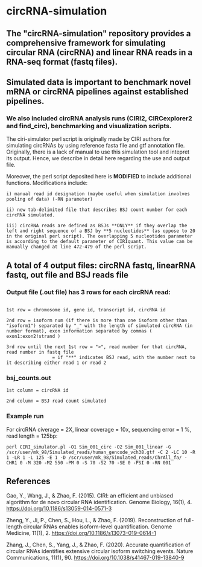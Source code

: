 # circRNA-simulation
## The "circRNA-simulation" repository provides a comprehensive framework for simulating circular RNA (circRNA) and linear RNA reads in a RNA-seq format (fastq files). 
## Simulated data is important to benchmark novel mRNA or circRNA pipelines against established pipelines.

### We also included **circRNA analysis runs (CIRI2, CIRCexplorer2 and find_circ)**, **benchmarking** and **visualization** scripts.

The ciri-simulator perl script is originally made by CIRI authors for simulating circRNAs by using reference fasta file and gtf annotation file. Originally, there is a lack of manual to use this simulation tool and intepret its output. Hence, we describe in detail here regarding the use and output file.


Moreover, the perl script deposited here is **MODIFIED** to include additional functions. Modifications include:
```
i) manual read id designation (maybe useful when simulation involves pooling of data) (-RN parameter)

ii) new tab-delimited file that describes BSJ count number for each circRNA simulated.

iii) circRNA reads are defined as BSJs **ONLY** if they overlap the left and right sequence of a BSJ by **5 nucleotides** (as oppose to 20 in the original perl script). The overlapping 5 nucleotides parameter is according to the default parameter of CIRIquant. This value can be manually changed at line 472-479 of the perl script.
```

## A total of 4 output files: circRNA fastq, linearRNA fastq, out file and BSJ reads file

### Output file (**.out file**) has 3 rows for each circRNA read:
```

1st row = chromosome id, gene id, transcript id, circRNA id

2nd row = isoform num (if there is more than one isoform other than "isoform1") separated by "_" with the length of simulated circRNA (in number format), exon information separated by commas ( exon1:exon2!strand ) 

3rd row until the next 1st row = ">", read number for that circRNA, read number in fastq file
                 = if "**" indicates BSJ read, with the number next to it describing either read 1 or read 2

```

### bsj_counts.out
```
1st column = circRNA id

2nd column = BSJ read count simulated

```

### Example run

For circRNA civerage = 2X, linear coverage = 10x, sequencing error = 1 %, read length = 125bp:

```
perl CIRI_simulator.pl -O1 Sim_001_circ -O2 Sim_001_linear -G /scr/user/mk_98/Simulated_reads/human_gencode_vch38.gtf -C 2 -LC 10 -R 1 -LR 1 -L 125 -E 1 -D /scr/user/mk_98/Simulated_reads/ChrAll_fa/ -CHR1 0 -M 320 -M2 550 -PM 0 -S 70 -S2 70 -SE 0 -PSI 0 -RN 001

```


## References

Gao, Y., Wang, J., & Zhao, F. (2015). CIRI: an efficient and unbiased algorithm for de novo circular RNA identification. Genome Biology, 16(1), 4. https://doi.org/10.1186/s13059-014-0571-3 

Zheng, Y., Ji, P., Chen, S., Hou, L., & Zhao, F. (2019). Reconstruction of full-length circular RNAs enables isoform-level quantification. Genome Medicine, 11(1), 2. https://doi.org/10.1186/s13073-019-0614-1 

Zhang, J., Chen, S., Yang, J., & Zhao, F. (2020). Accurate quantification of circular RNAs identifies extensive circular isoform switching events. Nature Communications, 11(1), 90. https://doi.org/10.1038/s41467-019-13840-9 





